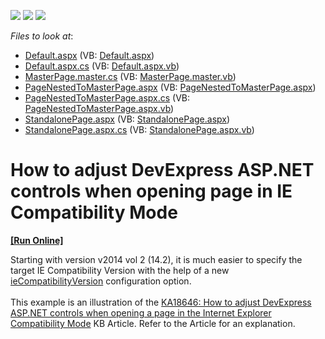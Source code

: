 <!-- default badges list -->
![](https://img.shields.io/endpoint?url=https://codecentral.devexpress.com/api/v1/VersionRange/128565992/13.1.5%2B)
[![](https://img.shields.io/badge/Open_in_DevExpress_Support_Center-FF7200?style=flat-square&logo=DevExpress&logoColor=white)](https://supportcenter.devexpress.com/ticket/details/E4366)
[![](https://img.shields.io/badge/📖_How_to_use_DevExpress_Examples-e9f6fc?style=flat-square)](https://docs.devexpress.com/GeneralInformation/403183)
<!-- default badges end -->
<!-- default file list -->
*Files to look at*:

* [Default.aspx](./CS/WebSite/Default.aspx) (VB: [Default.aspx](./VB/WebSite/Default.aspx))
* [Default.aspx.cs](./CS/WebSite/Default.aspx.cs) (VB: [Default.aspx.vb](./VB/WebSite/Default.aspx.vb))
* [MasterPage.master.cs](./CS/WebSite/MasterPage.master.cs) (VB: [MasterPage.master.vb](./VB/WebSite/MasterPage.master.vb))
* [PageNestedToMasterPage.aspx](./CS/WebSite/PageNestedToMasterPage.aspx) (VB: [PageNestedToMasterPage.aspx](./VB/WebSite/PageNestedToMasterPage.aspx))
* [PageNestedToMasterPage.aspx.cs](./CS/WebSite/PageNestedToMasterPage.aspx.cs) (VB: [PageNestedToMasterPage.aspx.vb](./VB/WebSite/PageNestedToMasterPage.aspx.vb))
* [StandalonePage.aspx](./CS/WebSite/StandalonePage.aspx) (VB: [StandalonePage.aspx](./VB/WebSite/StandalonePage.aspx))
* [StandalonePage.aspx.cs](./CS/WebSite/StandalonePage.aspx.cs) (VB: [StandalonePage.aspx.vb](./VB/WebSite/StandalonePage.aspx.vb))
<!-- default file list end -->
# How to adjust DevExpress ASP.NET controls when opening page in IE Compatibility Mode
<!-- run online -->
**[[Run Online]](https://codecentral.devexpress.com/e4366/)**
<!-- run online end -->


<p>Starting with version v2014 vol 2 (14.2), it is much easier to specify the target IE Compatibility Version with the help of a new <a href="https://documentation.devexpress.com/#AspNet/CustomDocument17771">ieCompatibilityVersion</a> configuration option.<br /><br />This example is an illustration of the <a href="https://www.devexpress.com/Support/Center/p/KA18646">KA18646: How to adjust DevExpress ASP.NET controls when opening a page in the Internet Explorer Compatibility Mode</a> KB Article. Refer to the Article for an explanation.</p>

<br/>


